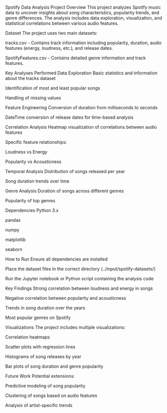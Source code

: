 Spotify Data Analysis Project
Overview
This project analyzes Spotify music data to uncover insights about song characteristics, popularity trends, and genre differences. The analysis includes data exploration, visualization, and statistical correlations between various audio features.

Dataset
The project uses two main datasets:

tracks.csv - Contains track information including popularity, duration, audio features (energy, loudness, etc.), and release dates.

SpotifyFeatures.csv - Contains detailed genre information and track features.

Key Analyses Performed
Data Exploration
Basic statistics and information about the tracks dataset

Identification of most and least popular songs

Handling of missing values

Feature Engineering
Conversion of duration from milliseconds to seconds

DateTime conversion of release dates for time-based analysis

Correlation Analysis
Heatmap visualization of correlations between audio features

Specific feature relationships:

Loudness vs Energy

Popularity vs Acousticness

Temporal Analysis
Distribution of songs released per year

Song duration trends over time

Genre Analysis
Duration of songs across different genres

Popularity of top genres

Dependencies
Python 3.x

pandas

numpy

matplotlib

seaborn

How to Run
Ensure all dependencies are installed

Place the dataset files in the correct directory (../input/spotify-datasets/)

Run the Jupyter notebook or Python script containing the analysis code

Key Findings
Strong correlation between loudness and energy in songs

Negative correlation between popularity and acousticness

Trends in song duration over the years

Most popular genres on Spotify

Visualizations
The project includes multiple visualizations:

Correlation heatmaps

Scatter plots with regression lines

Histograms of song releases by year

Bar plots of song duration and genre popularity

Future Work
Potential extensions:

Predictive modeling of song popularity

Clustering of songs based on audio features

Analysis of artist-specific trends


